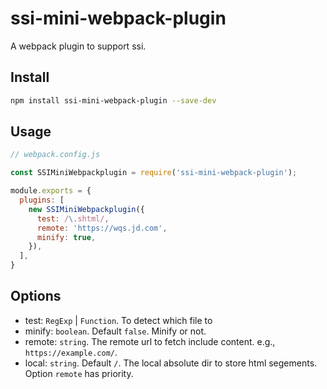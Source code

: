 # ssi-mini-webpack-plugin
A webpack plugin to support ssi.

## Install
```bash
npm install ssi-mini-webpack-plugin --save-dev
```

## Usage
```javascript
// webpack.config.js

const SSIMiniWebpackplugin = require('ssi-mini-webpack-plugin');

module.exports = {
  plugins: [
    new SSIMiniWebpackplugin({
      test: /\.shtml/,
      remote: 'https://wqs.jd.com',
      minify: true,
    }),
  ],
}
```

## Options
* test: `RegExp` | `Function`. To detect which file to 
* minify: `boolean`. Default `false`. Minify or not.
* remote: `string`. The remote url to fetch include content. e.g., `https://example.com/`.
* local: `string`. Default `/`. The local absolute dir to store html segements. Option `remote` has priority.
